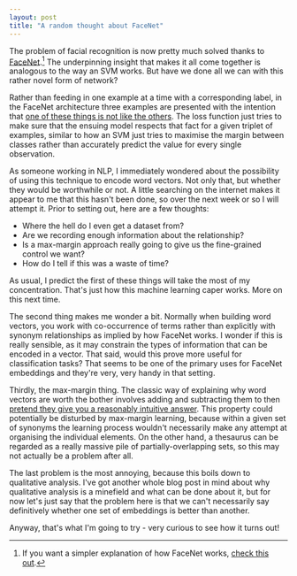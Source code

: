 ```yaml
---
layout: post
title: "A random thought about FaceNet"
---
```


The problem of facial recognition is now pretty much solved thanks to [FaceNet](https://arxiv.org/abs/1503.03832).[^1] The underpinning insight that makes it all
come together is analogous to the way an SVM works. But have we done all we can with this rather novel form of network?

Rather than feeding in one example at a time with a corresponding label, in the FaceNet architecture three examples are presented with the intention that
[one of these things is not like the others](https://www.youtube.com/watch?v=rsRjQDrDnY8). The loss function just tries to make sure that the ensuing model respects that fact for a 
given triplet of examples, similar to how an SVM just tries to maximise the margin between classes rather than accurately predict the value for every single observation.

As someone working in NLP, I immediately wondered about the possibility of using this technique to encode word vectors. Not only that, but whether they would be worthwhile or not.
A little searching on the internet makes it appear to me that this hasn't been done, so over the next week or so I will attempt it. Prior to setting out, 
here are a few thoughts:

- Where the hell do I even get a dataset from?
- Are we recording enough information about the relationship?
- Is a max-margin approach really going to give us the fine-grained control we want?
- How do I tell if this was a waste of time?

As usual, I predict the first of these things will take the most of my concentration. That's just how this machine learning caper works.
More on this next time. 

The second thing makes me wonder a bit. Normally when building word vectors, you work with co-occurrence of terms rather than explicitly with synonym relationships as implied by how FaceNet works.
I wonder if this is really sensible, as it may constrain the types of information that can be encoded in a vector. That said, would this prove more useful for classification tasks?
That seems to be one of the primary uses for FaceNet embeddings and they're very, very handy in that setting.

Thirdly, the max-margin thing. The classic way of explaining why word vectors are worth the bother involves adding and subtracting them to then [pretend they give you a reasonably intuitive answer](https://twitter.com/goodfellow_ian/status/1133528189651677184?lang=en).
This property could potentially be disturbed by max-margin learning, because within a given set of synonyms the learning process wouldn't necessarily make any attempt
at organising the individual elements. On the other hand, a thesaurus can be regarded as a really massive pile of partially-overlapping sets, so this may not actually be a problem after all.

The last problem is the most annoying, because this boils down to qualitative analysis. I've got another whole blog post in mind about why qualitative analysis is a minefield and what can be done about it,
but for now let's just say that the problem here is that we can't necessarily say definitively whether one set of embeddings is better than another.

Anyway, that's what I'm going to try - very curious to see how it turns out!

[^1]: If you want a simpler explanation of how FaceNet works, [check this out](https://omoindrot.github.io/triplet-loss).
